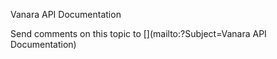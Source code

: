 ﻿Vanara API Documentation



Send comments on this topic to [](mailto:?Subject=Vanara API Documentation)
